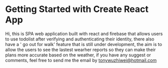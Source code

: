 # Getting Started with Create React App

Hi, this is SPA web application built with react and firebase that allows users to use todolist after verifying and authenticating their identity, there also have a ' go out for walk' feature that is still under development, the aim is to allow the users to see the lastest wearher reports so they can make their plans more accurate based on the weather, if you have any suggest or comments, feel free to send me the email by tonywuzhiwei@hotmail.com
